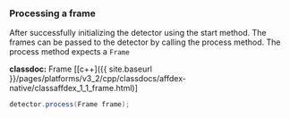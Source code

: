 ### Processing a frame
After successfully initializing the detector using the start method. The frames can be passed to the detector by calling the process method. The process method expects a ```Frame```

**classdoc:** Frame [[c++]({{ site.baseurl }}/pages/platforms/v3_2/cpp/classdocs/affdex-native/classaffdex_1_1_frame.html)]

```csharp
detector.process(Frame frame);
```
